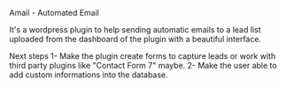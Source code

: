 Amail - Automated Email

It's a wordpress plugin to help sending automatic emails to a lead list uploaded from the dashboard of the plugin with a beautiful interface.

Next steps
 1- Make the plugin create forms to capture leads or work with third party plugins like "Contact Form 7" maybe.
 2- Make the user able to add custom informations into the database.
